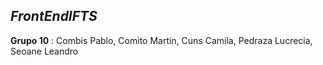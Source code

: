 ## ***FrontEndIFTS***
**Grupo 10** : Combis Pablo, Comito Martin, Cuns Camila, Pedraza Lucrecia, Seoane Leandro 
